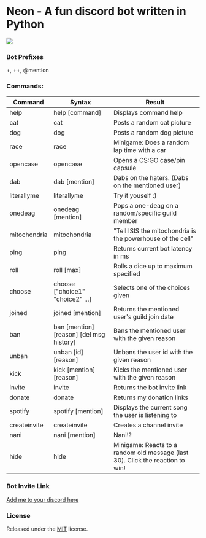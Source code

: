 
# Neon - A fun discord bot written in Python
[<img src="https://img.shields.io/badge/discord-py@rewrite-blue.svg">](https://github.com/Rapptz/discord.py)

### Bot Prefixes
+, ++, @mention


### Commands:
|Command  |Syntax|Result                                                       |
|---------|------|-------------------------------------------------------------|
|help|help [command]|Displays command help|
|cat|cat|Posts a random cat picture|
|dog|dog|Posts a random dog picture|    
|race|race|Minigame: Does a random lap time with a car|
|opencase|opencase |Opens a CS:GO case/pin capsule|                                         
|dab|dab [mention]|Dabs on the haters. (Dabs on the mentioned user)|
|literallyme|literallyme|Try it youself :)|
|onedeag |onedeag [mention]|Pops a one-deag on a random/specific guild member|
|mitochondria|mitochondria|"Tell ISIS the mitochondria is the powerhouse of the cell"| 
|ping|ping|Returns current bot latency in ms|
|roll|roll [max]|Rolls a dice up to maximum specified|
|choose|choose ["choice1" "choice2" ...]|Selects one of the choices given|
|joined |joined [mention]|Returns the mentioned user's guild join date|
|ban|ban [mention] [reason] [del msg history]|Bans the mentioned user with the given reason|
|unban|unban [id] [reason]|Unbans the user id with the given reason|
|kick|kick [mention] [reason]|Kicks the mentioned user with the given reason|
|invite|invite|Returns the bot invite link|
|donate|donate|Returns my donation links|
|spotify|spotify [mention]|Displays the current song the user is listening to|
|createinvite |createinvite|Creates a channel invite|
|nani|nani [mention]|Nani!?|
|hide|hide|Minigame: Reacts to a random old message (last 30). Click the reaction to win!|

### Bot Invite Link
[Add me to your discord here](https://discordapp.com/oauth2/authorize?&client_id=331818798015315970&scope=bot&permissions=8)

### License

Released under the [MIT](LICENSE) license.

